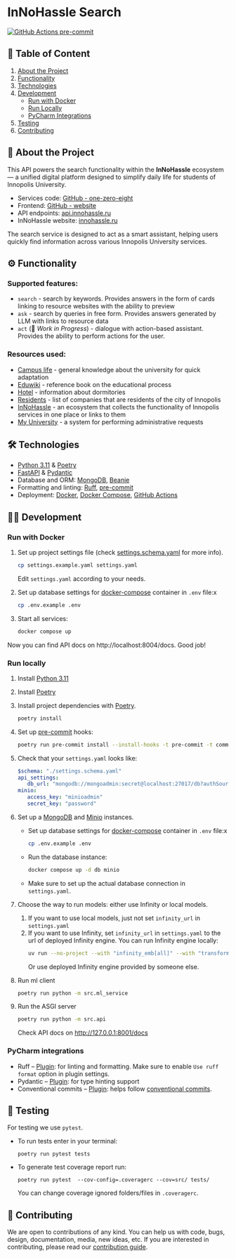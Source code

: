 # InNoHassle Search

[![GitHub Actions pre-commit](https://img.shields.io/github/actions/workflow/status/one-zero-eight/search/pre-commit.yaml?label=pre-commit)](https://github.com/one-zero-eight/search/actions)

## 📑 Table of Content
1. [About the Project](#-about-the-project)
2. [Functionality](#-functionality)
3. [Technologies](#-technologies)
4. [Development](#-development)
   - [Run with Docker](#run-with-docker)
   - [Run Locally](#run-locally)
   - [PyCharm Integrations](#pycharm-integrations)
5. [Testing](#-testing)
6. [Contributing](#-contributing)


## 📌 About the Project

This API powers the search functionality within the **InNoHassle** ecosystem — a unified digital platform designed to simplify daily life for students of Innopolis University.
- Services code: [GitHub - one-zero-eight](https://github.com/one-zero-eight)  
- Frontend: [GitHub - website](https://github.com/one-zero-eight/website)    
- API endpoints: [api.innohassle.ru](https://api.innohassle.ru/)  
- InNoHassle website: [innohassle.ru](https://innohassle.ru/)

The search service is designed to act as a smart assistant, helping users quickly find information across various Innopolis University services.
## ⚙️ Functionality

### Supported features:
- `search` - search by keywords. Provides answers in the form of cards linking to resource websites with the ability to preview  
- `ask` - search by queries in free form. Provides answers generated by LLM with links to resource data  
- `act` (🚧 *Work in Progress*) - dialogue with action-based assistant. Provides the ability to perform actions for the user.

### Resources used:
- [Campus life](http://campuslife.innopolis.ru/) - general knowledge about the university for quick adaptation
- [Eduwiki](https://eduwiki.innopolis.university) - reference book on the educational process
- [Hotel](https://hotel.innopolis.university/) - information about dormitories
- [Residents](https://sez-innopolis.ru/residents/) - list of companies that are residents of the city of Innopolis
- [InNoHassle](https://innohassle.ru) - an ecosystem that collects the functionality of Innopolis services in one place or links to them
- [My University](https://my.university.innopolis.ru/) - a system for performing administrative requests

## 🛠️ Technologies

- [Python 3.11](https://www.python.org/downloads/) & [Poetry](https://python-poetry.org/docs/)
- [FastAPI](https://fastapi.tiangolo.com/) & [Pydantic](https://docs.pydantic.dev/latest/)
- Database and ORM: [MongoDB](https://www.mongodb.com/), [Beanie](https://beanie-odm.dev/)
- Formatting and linting: [Ruff](https://docs.astral.sh/ruff/), [pre-commit](https://pre-commit.com/)
- Deployment: [Docker](https://www.docker.com/), [Docker Compose](https://docs.docker.com/compose/),
  [GitHub Actions](https://github.com/features/actions)


## 🧑‍💻 Development

### Run with Docker

1. Set up project settings file (check [settings.schema.yaml](../InNoHassle-Search/settings.schema.yaml) for more info).
   ```bash
   cp settings.example.yaml settings.yaml
   ```
   Edit `settings.yaml` according to your needs.
2. Set up database settings for [docker-compose](https://docs.docker.com/compose/) container
      in `.env` file:х
      ```bash
      cp .env.example .env
      ```

1. Start all services:
   ```bash
   docker compose up
   ```

Now you can find API docs on http://localhost:8004/docs. Good job!

### Run locally

1. Install [Python 3.11](https://www.python.org/downloads/)
2. Install [Poetry](https://python-poetry.org/docs/)
3. Install project dependencies with [Poetry](https://python-poetry.org/docs/cli/#options-2).
   ```bash
   poetry install
   ```
4. Set up [pre-commit](https://pre-commit.com/) hooks:

   ```bash
   poetry run pre-commit install --install-hooks -t pre-commit -t commit-msg
   ```
5. Check that your `settings.yaml` looks like:
   ```yaml
   $schema: "./settings.schema.yaml"
   api_settings:
      db_url: "mongodb://mongoadmin:secret@localhost:27017/db?authSource=admin"
   minio:
      access_key: "minioadmin"
      secret_key: "password"
   ```
6. Set up a [MongoDB](https://www.mongodb.com/) and [Minio](https://min.io/) instances.

    - Set up database settings for [docker-compose](https://docs.docker.com/compose/) container
      in `.env` file:х
      ```bash
      cp .env.example .env
      ```
    - Run the database instance:
      ```bash
      docker compose up -d db minio
      ```
    - Make sure to set up the actual database connection in `settings.yaml`.
7. Choose the way to run models: either use Infinity or local models.
   1. If you want to use local models, just not set `infinity_url` in `settings.yaml`
   2. If you want to use Infinity, set `infinity_url` in `settings.yaml` to the url of deployed Infinity engine.
      You can run Infinity engine locally:
      ```bash
      uv run --no-project --with "infinity_emb[all]" --with "transformers<4.49" infinity_emb v2 --model-id jinaai/jina-embeddings-v3 --model-id jinaai/jina-reranker-v2-base-multilingual
      ```
      Or use deployed Infinity engine provided by someone else.

8. Run ml client
   ```bash
   poetry run python -m src.ml_service
   ```
9. Run the ASGI server
   ```bash
   poetry run python -m src.api
   ```
   Check API docs on http://127.0.0.1:8001/docs


### PyCharm integrations

- Ruff – [Plugin](https://plugins.jetbrains.com/plugin/20574-ruff):
   for linting and formatting.
   Make sure to enable `Use ruff format` option in plugin settings.
- Pydantic – [Plugin](https://plugins.jetbrains.com/plugin/12861-pydantic):
   for type hinting support
- Conventional commits – [Plugin](https://plugins.jetbrains.com/plugin/13389-conventional-commit):
   helps follow [conventional commits](https://www.conventionalcommits.org/en/v1.0.0/).

## 🧪 Testing

For testing we use ```pytest```.
* To run tests enter in your terminal:
   ```
   poetry run pytest tests
   ```
* To generate test coverage report run:
   ```
   poetry run pytest  --cov-config=.coveragerc --cov=src/ tests/
   ```
   You can change coverage ignored folders/files in `.coveragerc`.

## 🤝 Contributing

We are open to contributions of any kind.
You can help us with code, bugs, design, documentation, media, new ideas, etc.
If you are interested in contributing, please read
our [contribution guide](https://github.com/one-zero-eight/.github/blob/main/CONTRIBUTING.md).
